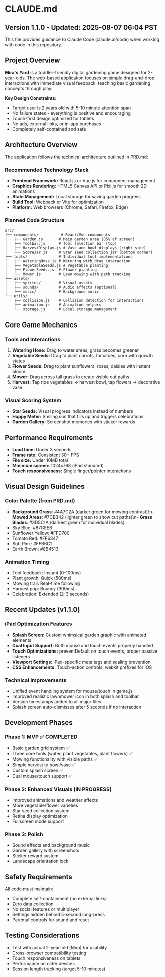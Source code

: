 # CLAUDE.md
## Version 1.1.0 - Updated: 2025-08-07 06:04 PST

This file provides guidance to Claude Code (claude.ai/code) when working with code in this repository.

## Project Overview

**Mira's Yard** is a toddler-friendly digital gardening game designed for 2-year-olds. The web-based application focuses on simple drag-and-drop interactions with immediate visual feedback, teaching basic gardening concepts through play.

**Key Design Constraints:**
- Target user is 2 years old with 5-10 minute attention span
- No failure states - everything is positive and encouraging
- Touch-first design optimized for tablets
- No ads, external links, or in-app purchases
- Completely self-contained and safe

## Architecture Overview

The application follows the technical architecture outlined in PRD.md:

### Recommended Technology Stack
- **Frontend Framework:** React.js or Vue.js for component management
- **Graphics Rendering:** HTML5 Canvas API or Pixi.js for smooth 2D animations
- **State Management:** Local storage for saving garden progress
- **Build Tool:** Webpack or Vite for optimization
- **Platform:** Web browsers (Chrome, Safari, Firefox, Edge)

### Planned Code Structure
```
src/
├── components/          # React/Vue components
│   ├── Garden.js       # Main garden area (85% of screen)
│   ├── Toolbar.js      # Tool selection bar (top)
│   ├── HarvestDisplay.js # Vase and bowl displays (right side)
│   └── ScoreJar.js     # Star seed collection jar (bottom corner)
├── tools/              # Individual tool implementations
│   ├── WateringHose.js # Watering with drag interaction
│   ├── VegetableSeeds.js # Vegetable planting
│   ├── FlowerSeeds.js  # Flower planting
│   └── Mower.js        # Lawn mowing with path tracking
├── assets/
│   ├── sprites/        # Visual assets
│   ├── sounds/         # Audio effects (optional)
│   └── music/          # Background music
└── utils/
    ├── collision.js    # Collision detection for interactions
    ├── animation.js    # Animation helpers
    └── storage.js      # Local storage management
```

## Core Game Mechanics

### Tools and Interactions
1. **Watering Hose:** Drag to water areas, grass becomes greener
2. **Vegetable Seeds:** Drag to plant carrots, tomatoes, corn with growth states
3. **Flower Seeds:** Drag to plant sunflowers, roses, daisies with instant bloom
4. **Mower:** Drag across tall grass to create visible cut paths
5. **Harvest:** Tap ripe vegetables → harvest bowl, tap flowers → decorative vase

### Visual Scoring System
- **Star Seeds:** Visual progress indicators instead of numbers
- **Happy Meter:** Smiling sun that fills up and triggers celebrations
- **Garden Gallery:** Screenshot memories with sticker rewards

## Performance Requirements

- **Load time:** Under 3 seconds
- **Frame rate:** Consistent 30+ FPS
- **File size:** Under 10MB total
- **Minimum screen:** 1024x768 (iPad standard)
- **Touch responsiveness:** Single finger/pointer interactions

## Visual Design Guidelines

### Color Palette (from PRD.md)
- **Background Grass**: #4A7C2A (darker green for mowing contrast)\n- **Mowed Areas**: #7CB342 (lighter green to show cut paths)\n- **Grass Blades**: #3D5C1A (darkest green for individual blades)
- Sky Blue: #87CEEB  
- Sunflower Yellow: #FFD700
- Tomato Red: #FF6347
- Soft Pink: #FFB6C1
- Earth Brown: #8B4513

### Animation Timing
- Tool feedback: Instant (0-100ms)
- Plant growth: Quick (500ms)
- Mowing trail: Real-time following
- Harvest pop: Bouncy (300ms)
- Celebration: Extended (2-3 seconds)

## Recent Updates (v1.1.0)

### iPad Optimization Features
- **Splash Screen:** Custom whimsical garden graphic with animated elements
- **Dual Input Support:** Both mouse and touch events properly handled
- **Touch Optimizations:** preventDefault on touch events, proper passive listeners
- **Viewport Settings:** iPad-specific meta tags and scaling prevention
- **CSS Enhancements:** Touch-action controls, webkit prefixes for iOS

### Technical Improvements
- Unified event handling system for mouse/touch in game.js
- Improved realistic lawnmower icon in both splash and toolbar
- Version timestamps added to all major files
- Splash screen auto-dismisses after 5 seconds if no interaction

## Development Phases

### Phase 1: MVP ✅ COMPLETED
- Basic garden grid system ✅
- Three core tools (water, plant vegetables, plant flowers) ✅
- Mowing functionality with visible paths ✅
- Simple harvest to bowl/vase ✅
- Custom splash screen ✅
- Dual mouse/touch support ✅

### Phase 2: Enhanced Visuals (IN PROGRESS)
- Improved animations and weather effects
- More vegetable/flower varieties
- Star seed collection system
- Retina display optimization
- Fullscreen mode support

### Phase 3: Polish
- Sound effects and background music
- Garden gallery with screenshots
- Sticker reward system
- Landscape orientation lock

## Safety Requirements

All code must maintain:
- Complete self-containment (no external links)
- Zero data collection
- No social features or multiplayer
- Settings hidden behind 5-second long-press
- Parental controls for sound and reset

## Testing Considerations

- Test with actual 2-year-old (Mira) for usability
- Cross-browser compatibility testing
- Touch responsiveness on tablets
- Performance on older devices
- Session length tracking (target 5-10 minutes)